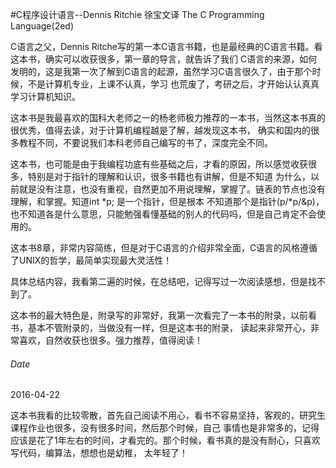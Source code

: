 #C程序设计语言--Dennis Ritchie 徐宝文译
The C Programming Language(2ed)

C语言之父，Dennis Ritche写的第一本C语言书籍，也是最经典的C语言书籍。看这本书，确实可以收获很多，第一章的导言，就告诉了我们
C语言的来源，如何发明的，这是我第一次了解到C语言的起源，虽然学习C语言很久了，由于那个时候，不是计算机专业，上课不认真，学习
也荒废了，考研之后，才开始认认真真学习计算机知识。

这本书是我最喜欢的国科大老师之一的杨老师极力推荐的一本书，当然这本书真的很优秀，值得去读，对于计算机编程越是了解，越发现这本书，
确实和国内的很多教程不同，不要说我们本科老师自己编写的书了，深度完全不同。

这本书，也可能是由于我编程功底有些基础之后，才看的原因，所以感觉收获很多，特别是对于指针的理解和认识，很多书籍也有讲解，但是不知道
为什么，以前就是没有注意，也没有重视，自然更加不用说理解，掌握了。链表的节点也没有理解，和掌握。知道int *p; 是一个指针，但是根本
不知道那个是指针(p/*p/&p)，也不知道各是什么意思，只能勉强看懂基础的别人的代码吗，但是自己肯定不会使用的。

这本书8章，非常内容简练，但是对于C语言的介绍非常全面，C语言的风格遵循了UNIX的哲学，最简单实现最大灵活性！

具体总结内容，我看第二遍的时候，在总结吧，记得写过一次阅读感想，但是找不到了。

这本书的最大特色是，附录写的非常好，我第一次看完了一本书的附录，以前看书，基本不管附录的，当做没有一样，但是这本书的附录，
读起来非常开心，非常喜欢，自然收获也很多。强力推荐，值得阅读！

###### Date
2016-04-22

这本书我看的比较零散，首先自己阅读不用心，看书不容易坚持，客观的，研究生课程作业也很多，没有很多时间，然后那个时候，自己
事情也是非常多的，记得应该是花了1年左右的时间，才看完的。那个时候，看书真的是没有耐心，只喜欢写代码，编算法，想想也是幼稚，
太年轻了！

